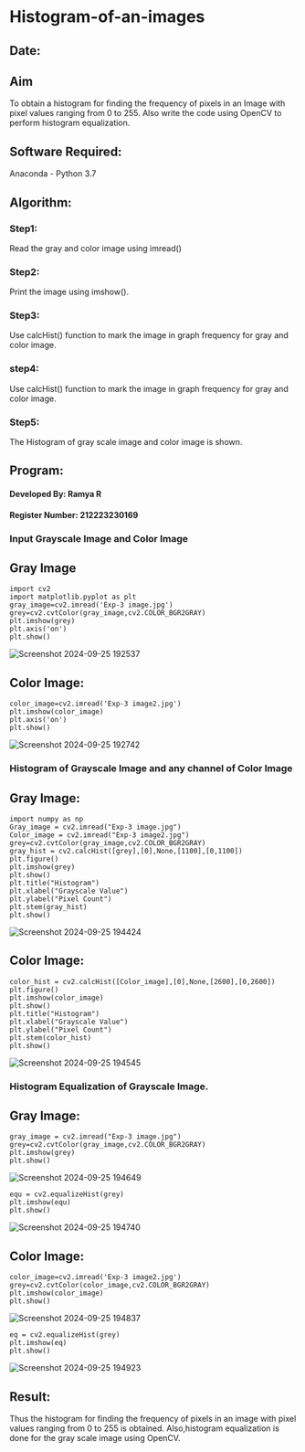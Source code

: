 # Histogram-of-an-images
## Date:
## Aim
To obtain a histogram for finding the frequency of pixels in an Image with pixel values ranging from 0 to 255. Also write the code using OpenCV to perform histogram equalization.

## Software Required:
Anaconda - Python 3.7

## Algorithm:
### Step1:
Read the gray and color image using imread()

### Step2:
Print the image using imshow().



### Step3:
Use calcHist() function to mark the image in graph frequency for gray and color image.

### step4:
Use calcHist() function to mark the image in graph frequency for gray and color image.

### Step5:
The Histogram of gray scale image and color image is shown.


## Program:
#### Developed By: Ramya R
#### Register Number: 212223230169

### Input Grayscale Image and Color Image
## Gray Image
```
import cv2
import matplotlib.pyplot as plt
gray_image=cv2.imread('Exp-3 image.jpg')
grey=cv2.cvtColor(gray_image,cv2.COLOR_BGR2GRAY)
plt.imshow(grey)
plt.axis('on')
plt.show()
```
![Screenshot 2024-09-25 192537](https://github.com/user-attachments/assets/ff994e64-a274-4895-8b0f-3d53c185c652)

## Color Image:
```
color_image=cv2.imread('Exp-3 image2.jpg')
plt.imshow(color_image)
plt.axis('on')
plt.show()
```
![Screenshot 2024-09-25 192742](https://github.com/user-attachments/assets/3b896098-88aa-4a55-8d7c-19c8c84cecca)

### Histogram of Grayscale Image and any channel of Color Image
## Gray Image:
```
import numpy as np
Gray_image = cv2.imread("Exp-3 image.jpg")
Color_image = cv2.imread("Exp-3 image2.jpg")
grey=cv2.cvtColor(gray_image,cv2.COLOR_BGR2GRAY)
gray_hist = cv2.calcHist([grey],[0],None,[1100],[0,1100])
plt.figure()
plt.imshow(grey)
plt.show()
plt.title("Histogram")
plt.xlabel("Grayscale Value")
plt.ylabel("Pixel Count")
plt.stem(gray_hist)
plt.show()
```
![Screenshot 2024-09-25 194424](https://github.com/user-attachments/assets/b54a73f8-144b-422c-a264-e6350fc6ebcf)

## Color Image:
```
color_hist = cv2.calcHist([Color_image],[0],None,[2600],[0,2600])
plt.figure() 
plt.imshow(color_image)
plt.show()
plt.title("Histogram")
plt.xlabel("Grayscale Value")
plt.ylabel("Pixel Count")
plt.stem(color_hist)
plt.show()
```
![Screenshot 2024-09-25 194545](https://github.com/user-attachments/assets/218fe66d-0ec6-4620-89a6-c49364c364b8)

### Histogram Equalization of Grayscale Image.
## Gray Image:
```
gray_image = cv2.imread("Exp-3 image.jpg")
grey=cv2.cvtColor(gray_image,cv2.COLOR_BGR2GRAY)
plt.imshow(grey)
plt.show()
```
![Screenshot 2024-09-25 194649](https://github.com/user-attachments/assets/d5a8e9f8-f5c0-455d-8030-872fc7a19b5b)

```
equ = cv2.equalizeHist(grey)
plt.imshow(equ)
plt.show()
```
![Screenshot 2024-09-25 194740](https://github.com/user-attachments/assets/56ceee67-3043-4dca-90b4-b5cd8cff893b)

## Color Image:
```
color_image=cv2.imread('Exp-3 image2.jpg')
grey=cv2.cvtColor(color_image,cv2.COLOR_BGR2GRAY)
plt.imshow(color_image)
plt.show()
```
![Screenshot 2024-09-25 194837](https://github.com/user-attachments/assets/056a6b51-6af0-4f00-96e0-5e65ef3a5c81)

```
eq = cv2.equalizeHist(grey)
plt.imshow(eq)
plt.show()
```
![Screenshot 2024-09-25 194923](https://github.com/user-attachments/assets/266c5cf2-21ab-49b6-8c01-b08e9bf97bb0)

## Result: 
Thus the histogram for finding the frequency of pixels in an image with pixel values ranging from 0 to 255 is obtained. Also,histogram equalization is done for the gray scale image using OpenCV.
